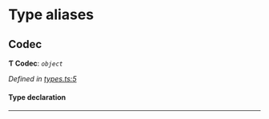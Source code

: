 

# Type aliases

<a id="codec"></a>

##  Codec

**Ƭ Codec**: *`object`*

*Defined in [types.ts:5](https://github.com/polkadot-js/common/blob/63daf66/packages/trie-codec/src/types.ts#L5)*

#### Type declaration

___

